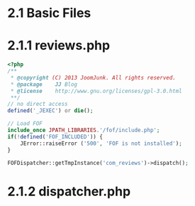 2.1 Basic Files
==========================================

2.1.1 reviews.php
==========================================

```php
<?php
/**
 * @copyright (C) 2013 JoomJunk. All rights reserved.
 * @package    JJ Blog
 * @license    http://www.gnu.org/licenses/gpl-3.0.html
 **/
// no direct access
defined('_JEXEC') or die();

// Load FOF
include_once JPATH_LIBRARIES.'/fof/include.php';
if(!defined('FOF_INCLUDED')) {
	JError::raiseError ('500', 'FOF is not installed');
}

FOFDispatcher::getTmpInstance('com_reviews')->dispatch();
```

2.1.2 dispatcher.php
==========================================